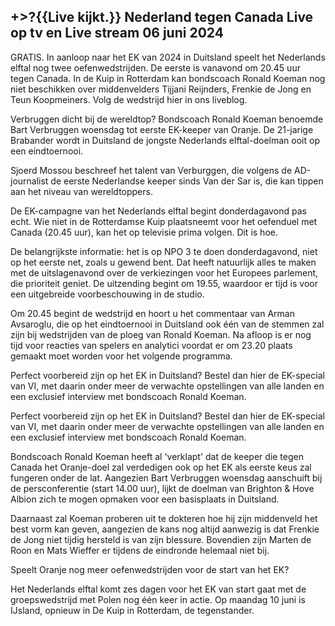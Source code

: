 <h2>+>?{{Live kijkt.}} Nederland tegen Canada Live op tv en Live stream 06 juni 2024</h2>

GRATIS. In aanloop naar het EK van 2024 in Duitsland speelt het Nederlands elftal nog twee oefenwedstrijden. De eerste is vanavond om 20.45 uur tegen Canada. In de Kuip in Rotterdam kan bondscoach Ronald Koeman nog niet beschikken over middenvelders Tijjani Reijnders, Frenkie de Jong en Teun Koopmeiners. Volg de wedstrijd hier in ons liveblog.

Verbruggen dicht bij de wereldtop?
Bondscoach Ronald Koeman benoemde Bart Verbruggen woensdag tot eerste EK-keeper van Oranje. De 21-jarige Brabander wordt in Duitsland de jongste Nederlands elftal-doelman ooit op een eindtoernooi.

Sjoerd Mossou beschreef het talent van Verburggen, die volgens de AD-journalist de eerste Nederlandse keeper sinds Van der Sar is, die kan tippen aan het niveau van wereldtoppers.

De EK-campagne van het Nederlands elftal begint donderdagavond pas echt. Wie niet in de Rotterdamse Kuip plaatsneemt voor het oefenduel met Canada (20.45 uur), kan het op televisie prima volgen. Dit is hoe.

De belangrijkste informatie: het is op NPO 3 te doen donderdagavond, niet op het eerste net, zoals u gewend bent. Dat heeft natuurlijk alles te maken met de uitslagenavond over de verkiezingen voor het Europees parlement, die prioriteit geniet. De uitzending begint om 19.55, waardoor er tijd is voor een uitgebreide voorbeschouwing in de studio.

Om 20.45 begint de wedstrijd en hoort u het commentaar van Arman Avsaroglu, die op het eindtoernooi in Duitsland ook één van de stemmen zal zijn bij wedstrijden van de ploeg van Ronald Koeman. Na afloop is er nog tijd voor reacties van spelers en analytici voordat er om 23.20 plaats gemaakt moet worden voor het volgende programma.

Perfect voorbereid zijn op het EK in Duitsland? Bestel dan hier de EK-special van VI, met daarin onder meer de verwachte opstellingen van alle landen en een exclusief interview met bondscoach Ronald Koeman.

Perfect voorbereid zijn op het EK in Duitsland? Bestel dan hier de EK-special van VI, met daarin onder meer de verwachte opstellingen van alle landen en een exclusief interview met bondscoach Ronald Koeman.

Bondscoach Ronald Koeman heeft al 'verklapt' dat de keeper die tegen Canada het Oranje-doel zal verdedigen ook op het EK als eerste keus zal fungeren onder de lat. Aangezien Bart Verbruggen woensdag aanschuift bij de persconferentie (start 14.00 uur), lijkt de doelman van Brighton & Hove Albion zich te mogen opmaken voor een basisplaats in Duitsland.

Daarnaast zal Koeman proberen uit te dokteren hoe hij zijn middenveld het best vorm kan geven, aangezien de kans nog altijd aanwezig is dat Frenkie de Jong niet tijdig hersteld is van zijn blessure. Bovendien zijn Marten de Roon en Mats Wieffer er tijdens de eindronde helemaal niet bij.

Speelt Oranje nog meer oefenwedstrijden voor de start van het EK?

Het Nederlands elftal komt zes dagen voor het EK van start gaat met de groepswedstrijd met Polen nog één keer in actie. Op maandag 10 juni is IJsland, opnieuw in De Kuip in Rotterdam, de tegenstander.
